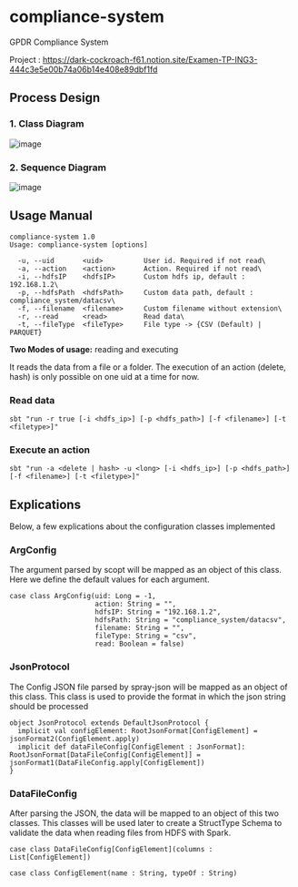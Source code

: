 # compliance-system
GPDR Compliance System

Project : https://dark-cockroach-f61.notion.site/Examen-TP-ING3-444c3e5e00b74a06b14e408e89dbf1fd

## Process Design

### 1. Class Diagram

![image](https://user-images.githubusercontent.com/114408910/205469717-3765ee35-4bfd-40c6-a652-bbf98cbecd3e.png)

### 2. Sequence Diagram

![image](https://user-images.githubusercontent.com/114408910/205469734-5c35393b-c7dd-4e1e-9c01-bb764aeb134b.png)

## Usage Manual
```
compliance-system 1.0
Usage: compliance-system [options]

  -u, --uid       <uid>          User id. Required if not read\
  -a, --action    <action>       Action. Required if not read\
  -i, --hdfsIP    <hdfsIP>       Custom hdfs ip, default : 192.168.1.2\
  -p, --hdfsPath  <hdfsPath>     Custom data path, default : compliance_system/datacsv\
  -f, --filename  <filename>     Custom filename without extension\
  -r, --read      <read>         Read data\
  -t, --fileType  <fileType>     File type -> {CSV (Default) | PARQUET}
```


**Two Modes of usage:** reading and executing

It reads the data from a file or a folder. The execution of an action (delete, hash) is only possible on one uid at a time for now.

### Read data

``` sbt "run -r true [-i <hdfs_ip>] [-p <hdfs_path>] [-f <filename>] [-t <filetype>]" ```

### Execute an action

``` sbt "run -a <delete | hash> -u <long> [-i <hdfs_ip>] [-p <hdfs_path>] [-f <filename>] [-t <filetype>]" ```
  
## Explications

Below, a few explications about the configuration classes implemented

### ArgConfig

The argument parsed by scopt will be mapped as an object of this class. Here we define the default values for each argument.
``` 
case class ArgConfig(uid: Long = -1,
                     action: String = "",
                     hdfsIP: String = "192.168.1.2",
                     hdfsPath: String = "compliance_system/datacsv",
                     filename: String = "",
                     fileType: String = "csv",
                     read: Boolean = false)
```
### JsonProtocol

The Config JSON file parsed by spray-json will be mapped as an object of this class. This class is used to provide the format in which the json string should be processed
  
``` 
object JsonProtocol extends DefaultJsonProtocol {
  implicit val configElement: RootJsonFormat[ConfigElement] = jsonFormat2(ConfigElement.apply)
  implicit def dataFileConfig[ConfigElement : JsonFormat]: RootJsonFormat[DataFileConfig[ConfigElement]] = jsonFormat1(DataFileConfig.apply[ConfigElement])
}
```
### DataFileConfig
  
After parsing the JSON, the data will be mapped to an object of this two classes. This classes will be used later to create a StructType Schema to validate the data when reading files from HDFS with Spark.
  
``` 
case class DataFileConfig[ConfigElement](columns : List[ConfigElement])

case class ConfigElement(name : String, typeOf : String)
```
